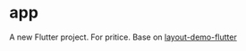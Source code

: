 # app

A new Flutter project.
For pritice.
Base on [layout-demo-flutter](https://github.com/bizz84/layout-demo-flutter)